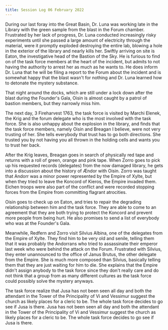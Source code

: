 ```yaml
---
title: Session Log 06 February 2022
---
```

During our last foray into the Great Basin, Dr. Luna was working late in the Library with the green sample from the blast in the Forum chamber. Frustrated by her lack of progress, Dr. Luna conducted increasingly risky experiments until she passed a large amount of electricity through the material, were it promptly exploded  destroying the entire lab, blowing a hole in the exterior of the library and nearly kills her. Swiftly arriving on site is Eaton, the investigative head of the Bastion of the Sky. He is furious to find on of the task force members at the heart of the incident, but admits to not having the authority to arrest her as much as he wants to. He does inform Dr. Luna that he will be filing a report to the Forum about the incident and is somewhat happy that the blast wasn't for nothing and Dr. Luna learned how to detonate the mystery substance. 

That night around the docks, which are still under a lock down after the blast during the Founder's Gala, Oisin is almost caught by a patrol of bastion members, but they narrowly miss him. 

The next day, 3 Fireharvest 1763, the task force is visited by Marchi Elenek, the Krig and the forum delegate who is the most involved with the task force. She is also unhappy about the explosion in the library, and finds that the task force members, namely Oisin and Breagan I believe, were not very trusting of her. She tells everybody that trust has to go both directions. She trusted you by not having you all thrown in the holding cells and wants you to trust her back. 

After the Krig leaves, Breagan goes in search of physically red tape and returns with a roll of green, orange and pink tape. When Zorro goes to pick up his requested records (delegates) from the now damaged library, he gets into a discussion about the history of Ændor with Oisin. Zorro was taught that Andorr was a minor power represented by the Empire of Xylte, but when they tried to leave the Koncord of Kieros, the Empire invaded them. Eichen troops were also part of the conflict and were recorded stopping forces from the Empire from committing flagrant atrocities. 

Oisin goes to check up on Eaton, and tries to repair the degrading relationship between him and the task force. They are able to come to an agreement that they are both trying to protect the Koncord and prevent more people from being hurt. He also promises to send a list of everybody who was at the Founder's Gala. 

Meanwhile, Redfern and Zorro visit Silvius Albina, one of the delegates from the Empire of Xylte. They find him to be very old and senile, telling them that it was probably the Andorrans who tried to assassinate their emperor last week who were behind the attack on the Forum. Frustrated with Silvius, they enter unannounced to the office of Janus Brutus, the other delegate from the Empire. She is much more composed than Silvius, basically telling them that they are just waiting for him to die. She explains that the Empire didn't assign anybody to the task force since they don't really care and do not think that a group from as many different cultures as the task force could possibly solve the mystery anyways. 

The task force realize that Jusa has not been seen all day and both the attendant in the Tower of the Principality of Vi and Vessimur suggest the church as likely places for a cleric to be. The whole task force decides to go see if Jusa is there. Jusa has not been seen all day and both the attendant in the Tower of the Principality of Vi and Vessimur suggest the church as likely places for a cleric to be. The whole task force decides to go see if Jusa is there.